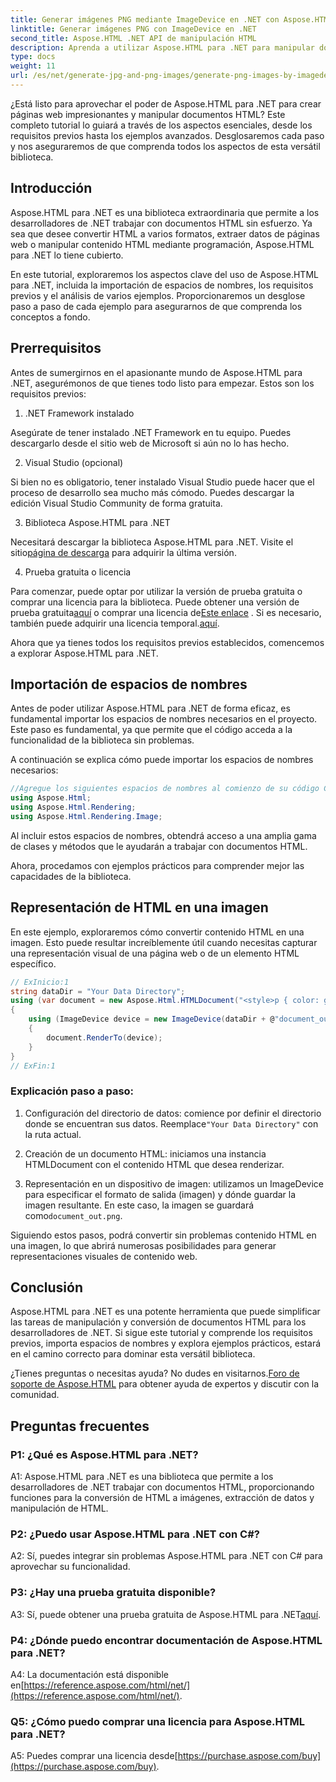 ```yaml
---
title: Generar imágenes PNG mediante ImageDevice en .NET con Aspose.HTML
linktitle: Generar imágenes PNG con ImageDevice en .NET
second_title: Aspose.HTML .NET API de manipulación HTML
description: Aprenda a utilizar Aspose.HTML para .NET para manipular documentos HTML, convertir HTML en imágenes y más. Tutorial paso a paso con preguntas frecuentes.
type: docs
weight: 11
url: /es/net/generate-jpg-and-png-images/generate-png-images-by-imagedevice/
---
```


¿Está listo para aprovechar el poder de Aspose.HTML para .NET para crear páginas web impresionantes y manipular documentos HTML? Este completo tutorial lo guiará a través de los aspectos esenciales, desde los requisitos previos hasta los ejemplos avanzados. Desglosaremos cada paso y nos aseguraremos de que comprenda todos los aspectos de esta versátil biblioteca.

## Introducción

Aspose.HTML para .NET es una biblioteca extraordinaria que permite a los desarrolladores de .NET trabajar con documentos HTML sin esfuerzo. Ya sea que desee convertir HTML a varios formatos, extraer datos de páginas web o manipular contenido HTML mediante programación, Aspose.HTML para .NET lo tiene cubierto.

En este tutorial, exploraremos los aspectos clave del uso de Aspose.HTML para .NET, incluida la importación de espacios de nombres, los requisitos previos y el análisis de varios ejemplos. Proporcionaremos un desglose paso a paso de cada ejemplo para asegurarnos de que comprenda los conceptos a fondo.

## Prerrequisitos

Antes de sumergirnos en el apasionante mundo de Aspose.HTML para .NET, asegurémonos de que tienes todo listo para empezar. Estos son los requisitos previos:

1. .NET Framework instalado

Asegúrate de tener instalado .NET Framework en tu equipo. Puedes descargarlo desde el sitio web de Microsoft si aún no lo has hecho.

2. Visual Studio (opcional)

Si bien no es obligatorio, tener instalado Visual Studio puede hacer que el proceso de desarrollo sea mucho más cómodo. Puedes descargar la edición Visual Studio Community de forma gratuita.

3. Biblioteca Aspose.HTML para .NET

 Necesitará descargar la biblioteca Aspose.HTML para .NET. Visite el sitio[página de descarga](https://releases.aspose.com/html/net/) para adquirir la última versión.

4. Prueba gratuita o licencia

 Para comenzar, puede optar por utilizar la versión de prueba gratuita o comprar una licencia para la biblioteca. Puede obtener una versión de prueba gratuita[aquí](https://releases.aspose.com/) o comprar una licencia de[Este enlace](https://purchase.aspose.com/buy) . Si es necesario, también puede adquirir una licencia temporal.[aquí](https://purchase.aspose.com/temporary-license/).

Ahora que ya tienes todos los requisitos previos establecidos, comencemos a explorar Aspose.HTML para .NET.

## Importación de espacios de nombres

Antes de poder utilizar Aspose.HTML para .NET de forma eficaz, es fundamental importar los espacios de nombres necesarios en el proyecto. Este paso es fundamental, ya que permite que el código acceda a la funcionalidad de la biblioteca sin problemas.

A continuación se explica cómo puede importar los espacios de nombres necesarios:

```csharp
//Agregue los siguientes espacios de nombres al comienzo de su código C#
using Aspose.Html;
using Aspose.Html.Rendering;
using Aspose.Html.Rendering.Image;
```

Al incluir estos espacios de nombres, obtendrá acceso a una amplia gama de clases y métodos que le ayudarán a trabajar con documentos HTML.

Ahora, procedamos con ejemplos prácticos para comprender mejor las capacidades de la biblioteca.

## Representación de HTML en una imagen

En este ejemplo, exploraremos cómo convertir contenido HTML en una imagen. Esto puede resultar increíblemente útil cuando necesitas capturar una representación visual de una página web o de un elemento HTML específico.

```csharp
// ExInicio:1
string dataDir = "Your Data Directory";
using (var document = new Aspose.Html.HTMLDocument("<style>p { color: green; }</style><p>my first paragraph</p>", @"c:\work\"))
{
    using (ImageDevice device = new ImageDevice(dataDir + @"document_out.png"))
    {
        document.RenderTo(device);
    }
}
// ExFin:1
```

### Explicación paso a paso:

1.  Configuración del directorio de datos: comience por definir el directorio donde se encuentran sus datos. Reemplace`"Your Data Directory"` con la ruta actual.

2. Creación de un documento HTML: iniciamos una instancia HTMLDocument con el contenido HTML que desea renderizar.

3.  Representación en un dispositivo de imagen: utilizamos un ImageDevice para especificar el formato de salida (imagen) y dónde guardar la imagen resultante. En este caso, la imagen se guardará como`document_out.png`.

Siguiendo estos pasos, podrá convertir sin problemas contenido HTML en una imagen, lo que abrirá numerosas posibilidades para generar representaciones visuales de contenido web.

## Conclusión

Aspose.HTML para .NET es una potente herramienta que puede simplificar las tareas de manipulación y conversión de documentos HTML para los desarrolladores de .NET. Si sigue este tutorial y comprende los requisitos previos, importa espacios de nombres y explora ejemplos prácticos, estará en el camino correcto para dominar esta versátil biblioteca.

 ¿Tienes preguntas o necesitas ayuda? No dudes en visitarnos.[Foro de soporte de Aspose.HTML](https://forum.aspose.com/) para obtener ayuda de expertos y discutir con la comunidad.

## Preguntas frecuentes

### P1: ¿Qué es Aspose.HTML para .NET?

A1: Aspose.HTML para .NET es una biblioteca que permite a los desarrolladores de .NET trabajar con documentos HTML, proporcionando funciones para la conversión de HTML a imágenes, extracción de datos y manipulación de HTML.

### P2: ¿Puedo usar Aspose.HTML para .NET con C#?

A2: Sí, puedes integrar sin problemas Aspose.HTML para .NET con C# para aprovechar su funcionalidad.

### P3: ¿Hay una prueba gratuita disponible?

A3: Sí, puede obtener una prueba gratuita de Aspose.HTML para .NET[aquí](https://releases.aspose.com/).

### P4: ¿Dónde puedo encontrar documentación de Aspose.HTML para .NET?

 A4: La documentación está disponible en[https://reference.aspose.com/html/net/](https://reference.aspose.com/html/net/).

### Q5: ¿Cómo puedo comprar una licencia para Aspose.HTML para .NET?

 A5: Puedes comprar una licencia desde[https://purchase.aspose.com/buy](https://purchase.aspose.com/buy).